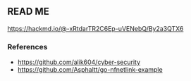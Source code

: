 ## READ ME
https://hackmd.io/@-xRtdarTR2C6Ep-uVENebQ/By2a3QTX6

### References
- https://github.com/alik604/cyber-security
- https://github.com/Asphaltt/go-nfnetlink-example



